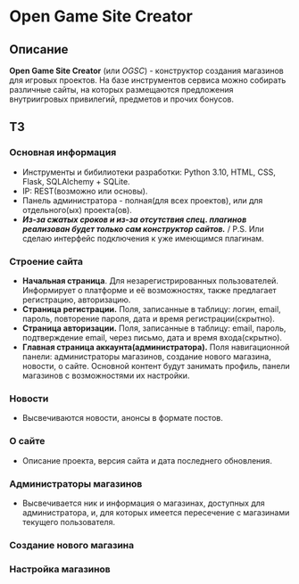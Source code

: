 # Open Game Site Creator

## Описание
**Open Game Site Creator** (или *OGSC*) - конструктор создания магазинов для игровых проектов. На базе инструментов сервиса можно собирать различные сайты, на которых размещаются предложения внутриигровых привилегий, предметов и прочих бонусов.

## ТЗ
### Основная информация
 - Инструменты и бибилиотеки разработки: Python 3.10, HTML, CSS, Flask, SQLAlchemy + SQLite.
 - IP: REST(возможно или основы).
 - Панель администратора - полная(для всех проектов), или для отдельного(ых) проекта(ов).
 - ___Из-за сжатых сроков и из-за отсутствия спец. плагинов реализован будет только сам конструктор сайтов.___ / P.S. Или сделаю интерфейс подключения к уже имеющимся плагинам.

### Строение сайта
 - **Начальная страница**. Для незарегистрированных пользователей. Информирует о платформе и её возможностях, также предлагает регистрацию, авторизацию.
 - **Страница регистрации.** Поля, записанные в таблицу: логин, email, пароль, повторение пароля, дата и время регистрации(скрытно).
 - **Страница авторизации.** Поля, записанные в таблицу: email, пароль, подтверждение email, через письмо, дата и время входа(скрытно).
 - **Главная страница аккаунта(администратора).** Поля навигационной панели: администраторы магазинов, создание нового магазина, новости, о сайте. Основной контент будут занимать профиль, панели магазинов с возможностями их настройки.

### Новости
 - Высвечиваются новости, анонсы в формате постов.

### О сайте
 - Описание проекта, версия сайта и дата последнего обновления.

### Администраторы магазинов
 - Высвечивается ник и информация о магазинах, доступных для администратора, и, для которых имеется пересечение с магазинами текущего пользователя.

### Создание нового магазина

### Настройка магазинов